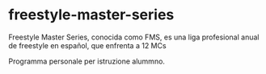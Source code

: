 # freestyle-master-series
Freestyle Master Series, conocida como FMS, es una liga profesional anual de freestyle en español, que enfrenta a 12 MCs

Programma personale per istruzione alummno. 
